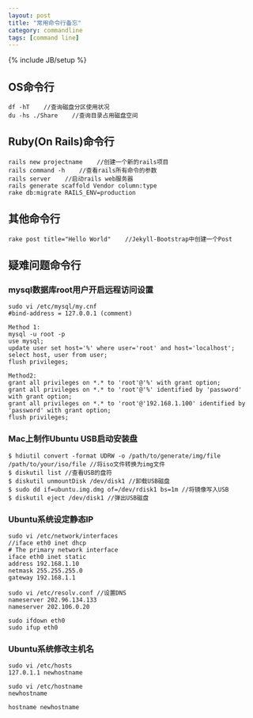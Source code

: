 ```yaml
---
layout: post
title: "常用命令行备忘"
category: commandline
tags: [command line]
---
```

{% include JB/setup %}

## OS命令行
	df -hT    //查询磁盘分区使用状况
	du -hs ./Share    //查询目录占用磁盘空间

## Ruby(On Rails)命令行
	rails new projectname    //创建一个新的rails项目
	rails command -h    //查看rails所有命令的参数
	rails server    //启动rails web服务器
	rails generate scaffold Vendor column:type
	rake db:migrate RAILS_ENV=production

## 其他命令行
	rake post title="Hello World"    //Jekyll-Bootstrap中创建一个Post

## 疑难问题命令行

### mysql数据库root用户开启远程访问设置
	sudo vi /etc/mysql/my.cnf 
	#bind-address = 127.0.0.1 (comment)
	
	Method 1:
	mysql -u root -p
	use mysql;
	update user set host='%' where user='root' and host='localhost';
	select host, user from user;
	flush privileges;
	
	Method2:
	grant all privileges on *.* to 'root'@'%' with grant option;
	grant all privileges on *.* to 'root'@'%' identified by 'password' with grant option;
	grant all privileges on *.* to 'root'@'192.168.1.100' identified by 'password' with grant option;
	flush privileges;
	
### Mac上制作Ubuntu USB启动安装盘
	$ hdiutil convert -format UDRW -o /path/to/generate/img/file /path/to/your/iso/file //将iso文件转换为img文件
	$ diskutil list //查看USB的盘符
	$ diskutil unmountDisk /dev/disk1 //卸载USB磁盘
	$ sudo dd if=ubuntu.img.dmg of=/dev/rdisk1 bs=1m //将镜像写入USB
	$ diskutil eject /dev/disk1 //弹出USB磁盘
	
### Ubuntu系统设定静态IP
	sudo vi /etc/network/interfaces
	//iface eth0 inet dhcp
	# The primary network interface
	iface eth0 inet static
	address 192.168.1.10
	netmask 255.255.255.0
	gateway 192.168.1.1
	
	sudo vi /etc/resolv.conf //设置DNS
	nameserver 202.96.134.133
	nameserver 202.106.0.20
	
	sudo ifdown eth0
	sudo ifup eth0
	
### Ubuntu系统修改主机名
	sudo vi /etc/hosts
	127.0.1.1 newhostname
	
	sudo vi /etc/hostname
	newhostname
	
	hostname newhostname
	

